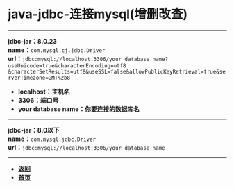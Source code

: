 # java-jdbc-连接mysql(增删改查)

---

**jdbc-jar：8.0.23**  
**name：**`com.mysql.cj.jdbc.Driver`  
**url：**`jdbc:mysql://localhost:3306/your database name?useUnicode=true&characterEncoding=utf8`  
         `&characterSetResults=utf8&useSSL=false&allowPublicKeyRetrieval=true&serverTimezone=GMT%2b8`  

- **localhost：主机名**
- **3306：端口号**
- **your database name：你要连接的数据库名**

---

**jdbc-jar：8.0以下**  
**name：**`com.mysql.jdbc.Driver`  
**url：**`jdbc:mysql://localhost:3306/your database name`

---

- [**返回**](https://code.aliyun.com/kangxianghui/studywrod/tree/master/%E5%A4%A7%E4%BA%8C%E5%AD%A6%E4%B9%A0%E7%9F%A5%E8%AF%86%E7%82%B9/java)
- [**首页**](https://code.aliyun.com/kangxianghui/studywrod/tree/master)
